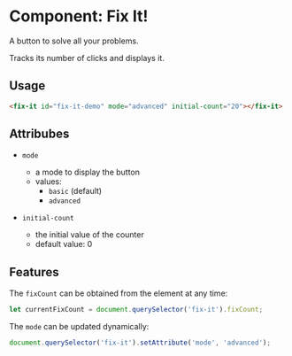 # Component: Fix It!

A button to solve all your problems.

Tracks its number of clicks and displays it.

## Usage

```html
<fix-it id="fix-it-demo" mode="advanced" initial-count="20"></fix-it>
```

## Attribubes

* `mode`
  * a mode to display the button
  * values:
    * `basic` (default)
    * `advanced`

* `initial-count`
  * the initial value of the counter
  * default value: 0

## Features

The `fixCount` can be obtained from the element at any time:

```javascript
let currentFixCount = document.querySelector('fix-it').fixCount;
```

The `mode` can be updated dynamically:

```javascript
document.querySelector('fix-it').setAttribute('mode', 'advanced');
```
